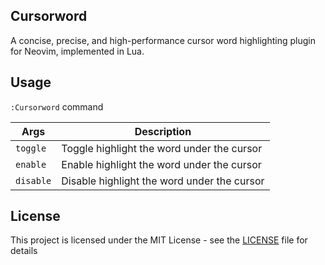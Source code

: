 ## Cursorword

A concise, precise, and high-performance cursor word highlighting plugin for Neovim, implemented in Lua.

## Usage

`:Cursorword` command

| **Args**  | **Description**                             |
| --------- | ------------------------------------------- |
| `toggle`  | Toggle highlight the word under the cursor  |
| `enable`  | Enable highlight the word under the cursor  |
| `disable` | Disable highlight the word under the cursor |

## License

This project is licensed under the MIT License - see the [LICENSE](LICENSE) file for details
